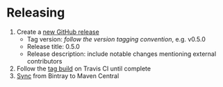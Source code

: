 # Releasing

1. Create a [new GitHub release](https://github.com/playframework/play-grpc/releases/new)
    - Tag version: *follow the version tagging convention*, e.g. v0.5.0
    - Release title: 0.5.0
    - Release description: include notable changes mentioning external contributors
1. Follow the [tag build](https://travis-ci.com/playframework/play-grpc/branches) on Travis CI until complete
1. [Sync](https://bintray.com/playframework/maven/play-grpc/_latestVersion#central) from Bintray to Maven Central
